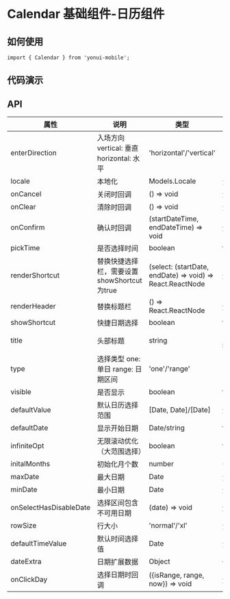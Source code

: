 # Calendar 基础组件-日历组件
## 如何使用

```
import { Calendar } from 'yonui-mobile';

```

## 代码演示


## API

属性 | 说明 | 类型 | 默认值 | 必选
----|-----|------|------|------
enterDirection | 入场方向 vertical: 垂直 horizontal: 水平 | 'horizontal'/'vertical' | 'vertical' | false
locale | 本地化 | Models.Locale | 无 | false
onCancel | 关闭时回调 | () => void | 无 | false
onClear | 清除时回调 | () => void | 无 | false
onConfirm | 确认时回调 | (startDateTime, endDateTime) => void | 无 | false
pickTime | 是否选择时间 | boolean | false | false
renderShortcut | 替换快捷选择栏，需要设置showShortcut为true | (select: (startDate, endDate) => void) => React.ReactNode | 无 | false
renderHeader | 替换标题栏 | () => React.ReactNode | 无 | false
showShortcut | 快捷日期选择 | boolean | false | false
title | 头部标题 | string | '日期选择' | false
type | 选择类型 one: 单日 range: 日期区间 | 'one'/'range'| 'range' | false
visible | 是否显示 | boolean | false | false
defaultValue | 默认日历选择范围 | [Date, Date]/[Date] | 无 | false
defaultDate | 显示开始日期 | Date/string | today | false
infiniteOpt | 无限滚动优化（大范围选择）| boolean | false | false
initalMonths | 初始化月个数 | number | 6 | false
maxDate | 最大日期 | Date | 无 | false
minDate | 最小日期 | Date | 无 | false
onSelectHasDisableDate | 选择区间包含不可用日期 | (date) => void | 无 | false
rowSize | 行大小 | 'normal'/'xl' | 无 | false
defaultTimeValue | 默认时间选择值 | Date | 无 | false
dateExtra | 日期扩展数据 | Object | {} | false
onClickDay | 选择日期时回调 | ({isRange, range, now}) => void | 无 | false
